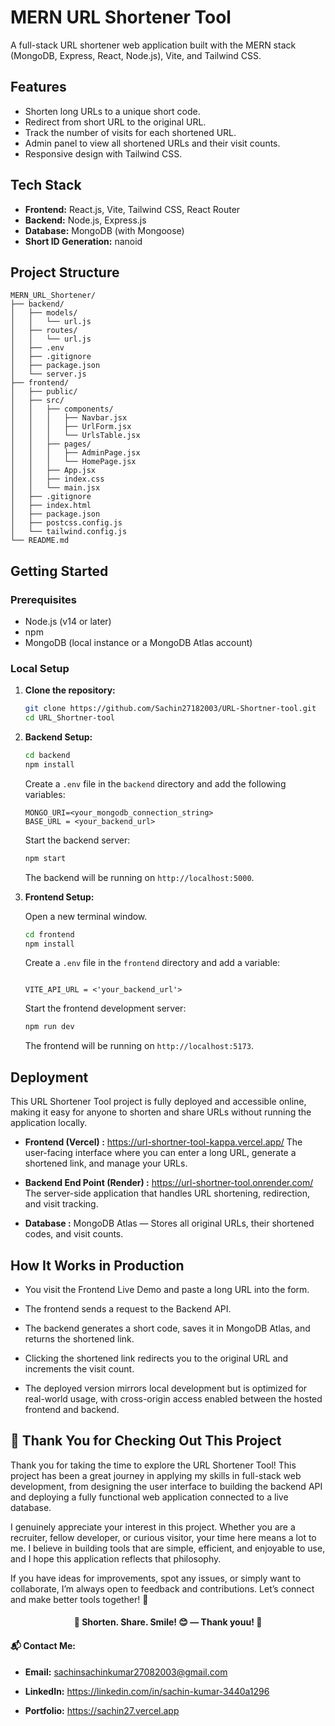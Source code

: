 # MERN URL Shortener Tool

A full-stack URL shortener web application built with the MERN stack (MongoDB, Express, React, Node.js), Vite, and Tailwind CSS.

## Features

-   Shorten long URLs to a unique short code.
-   Redirect from short URL to the original URL.
-   Track the number of visits for each shortened URL.
-   Admin panel to view all shortened URLs and their visit counts.
-   Responsive design with Tailwind CSS.

## Tech Stack

-   **Frontend:** React.js, Vite, Tailwind CSS, React Router
-   **Backend:** Node.js, Express.js
-   **Database:** MongoDB (with Mongoose)
-   **Short ID Generation:** nanoid

## Project Structure

```
MERN_URL_Shortener/
├── backend/
│   ├── models/
│   │   └── url.js
│   ├── routes/
│   │   └── url.js
│   ├── .env
│   ├── .gitignore
│   ├── package.json
│   └── server.js
├── frontend/
│   ├── public/
│   ├── src/
│   │   ├── components/
│   │   │   ├── Navbar.jsx
│   │   │   ├── UrlForm.jsx
│   │   │   └── UrlsTable.jsx
│   │   ├── pages/
│   │   │   ├── AdminPage.jsx
│   │   │   └── HomePage.jsx
│   │   ├── App.jsx
│   │   ├── index.css
│   │   └── main.jsx
│   ├── .gitignore
│   ├── index.html
│   ├── package.json
│   ├── postcss.config.js
│   └── tailwind.config.js
└── README.md
```

## Getting Started

### Prerequisites

-   Node.js (v14 or later)
-   npm
-   MongoDB (local instance or a MongoDB Atlas account)

### Local Setup

1.  **Clone the repository:**

    ```bash
    git clone https://github.com/Sachin27182003/URL-Shortner-tool.git
    cd URL_Shortner-tool
    ```

2.  **Backend Setup:**

    ```bash
    cd backend
    npm install
    ```

    Create a `.env` file in the `backend` directory and add the following variables:

    ```
    MONGO_URI=<your_mongodb_connection_string>
    BASE_URL = <your_backend_url>
    ```

    Start the backend server:

    ```bash
    npm start
    ```

    The backend will be running on `http://localhost:5000`.

3.  **Frontend Setup:**

    Open a new terminal window.

    ```bash
    cd frontend
    npm install
    ```

    Create a `.env` file in the `frontend` directory and add a variable:

    ```

    VITE_API_URL = <'your_backend_url'>
    ```

    Start the frontend development server:

    ```bash
    npm run dev
    ```

    The frontend will be running on `http://localhost:5173`.


## Deployment

This URL Shortener Tool project is fully deployed and accessible online, making it easy for anyone to shorten and share URLs without running the application locally.

-   **Frontend (Vercel) :** https://url-shortner-tool-kappa.vercel.app/
The user-facing interface where you can enter a long URL, generate a shortened link, and manage your URLs.

-   **Backend End Point (Render) :** https://url-shortner-tool.onrender.com/
The server-side application that handles URL shortening, redirection, and visit tracking.


-   **Database :** MongoDB Atlas — Stores all original URLs, their shortened codes, and visit counts.

## How It Works in Production
- You visit the Frontend Live Demo and paste a long URL into the form.

- The frontend sends a request to the Backend API.

- The backend generates a short code, saves it in MongoDB Atlas, and returns the shortened link.

- Clicking the shortened link redirects you to the original URL and increments the visit count.

- The deployed version mirrors local development but is optimized for real-world usage, with cross-origin access enabled between the hosted frontend and backend.

## 🌟 Thank You for Checking Out This Project
Thank you for taking the time to explore the URL Shortener Tool! This project has been a great journey in applying my skills in full-stack web development, from designing the user interface to building the backend API and deploying a fully functional web application connected to a live database.

I genuinely appreciate your interest in this project. Whether you are a recruiter, fellow developer, or curious visitor, your time here means a lot to me. I believe in building tools that are simple, efficient, and enjoyable to use, and I hope this application reflects that philosophy.

If you have ideas for improvements, spot any issues, or simply want to collaborate, I’m always open to feedback and contributions. Let’s connect and make better tools together! 🚀


<h4 align="center"><b>🌟 Shorten. Share. Smile! 😊 — Thank youu! 🌟</b></h4>


 

#### 📬 Contact Me:

- **Email:** sachinsachinkumar27082003@gmail.com

- **LinkedIn:** https://linkedin.com/in/sachin-kumar-3440a1296

- **Portfolio:** https://sachin27.vercel.app
